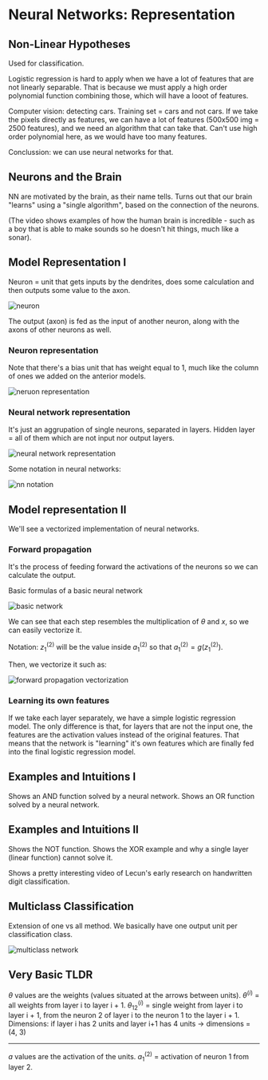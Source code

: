 
# Neural Networks: Representation

## Non-Linear Hypotheses

Used for classification.

Logistic regression is hard to apply when we have a lot of features that are not linearly separable. That is because we must apply a high order polynomial function combining those, which will have a looot of features.

Computer vision: detecting cars.
Training set = cars and not cars.
If we take the pixels directly as features, we can have a lot of features (500x500 img = 2500 features), and we need an algorithm that can take that.
Can't use high order polynomial here, as we would have too many features.

Conclussion: we can use neural networks for that.

## Neurons and the Brain
NN are motivated by the brain, as their name tells.
Turns out that our brain "learns" using a "single algorithm", based on the connection of the neurons.

(The video shows examples of how the human brain is incredible - such as a boy that is able to make sounds so he doesn't hit things, much like a sonar).

## Model Representation I
Neuron = unit that gets inputs by the dendrites, does some calculation and then outputs some value to the axon.

![neuron](http://i.imgur.com/2GG1aj1.png)

The output (axon) is fed as the input of another neuron, along with the axons of other neurons as well.

### Neuron representation
Note that there's a bias unit that has weight equal to 1, much like the column of ones we added on the anterior models.

![neruon representation](http://i.imgur.com/Cy8RPA5.png)

### Neural network representation
It's just an aggrupation of single neurons, separated in layers.
Hidden layer = all of them which are not input nor output layers.

![neural network representation](http://i.imgur.com/5VoSQZC.png)

Some notation in neural networks:

![nn notation](http://i.imgur.com/bu75S3a.png)

## Model representation II
We'll see a vectorized implementation of neural networks.

### Forward propagation
It's the process of feeding forward the activations of the neurons so we can calculate the output.

Basic formulas of a basic neural network

![basic network](http://i.imgur.com/vtp0mqp.png)

We can see that each step resembles the multiplication of $\theta$ and $x$, so we can easily vectorize it.

Notation: $z_1^{(2)}$ will be the value inside  $a_1^{(2)}$ so that $a_1^{(2)} = g(z_1^{(2)})$.

Then, we vectorize it such as:

![forward propagation vectorization](http://i.imgur.com/9JIqKFx.png)

### Learning its own features
If we take each layer separately, we have a simple logistic regression model.
The only difference is that, for layers that are not the input one, the features are the activation values instead of the original features.
That means that the network is "learning" it's own features which are finally fed into the final logistic regression model.


## Examples and Intuitions I
Shows an AND function solved by a neural network.
Shows an OR function solved by a neural network.

## Examples and Intuitions II
Shows the NOT function.
Shows the XOR example and why a single layer (linear function) cannot solve it.

Shows a pretty interesting video of Lecun's early research on handwritten digit classification.

## Multiclass Classification
Extension of one vs all method.
We basically have one output unit per classification class.

![multiclass network](http://i.imgur.com/7HJjqwz.png)



## Very Basic TLDR
$\theta$ values are the weights (values situated at the arrows between units).
$\theta^{(i)}$ = all weights from layer i to layer i + 1.
$\theta_12^{(i)}$ = single weight from layer i to layer i + 1, from the neuron 2 of layer i to the neuron 1 to the layer i + 1.
Dimensions: if layer i has 2 units and layer i+1 has 4 units -> dimensions = (4, 3)

------------

$a$ values are the activation of the units.
$a_1^{(2)}$ = activation of neuron 1 from layer 2.







































